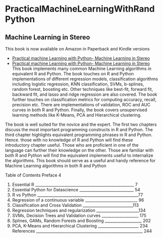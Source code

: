 # PracticalMachineLearningWithRandPython
## Machine Learning in Stereo

This book is now available on Amazon in Paperback and Kindle versions
- [Practical machine Learning with Python- Machine Learning in Stereo](https://www.amazon.co.uk/dp/1973443503)
- [Practical machine Learning with Python- Machine Learning in Stereo](https://www.amazon.in/dp/B077WFS87Z)
This book implements many common Machine Learning algorithms in equivalent R and Python. The book touches on R and 
Python implementations of different regression models, classification algorithms including logistic regression, 
KNN classification, SVMs, b-splines, random forest, boosting etc. Other techniques like best-fit, forward fit, 
backward fit, and lasso and ridge regression are also covered. The book further touches on classification metrics for 
computing accuracy, recall, precision etc.  There are implementations of validation, ROC and AUC curves in both R and 
Python. Finally, the book covers unsupervised learning methods like K-Means, PCA and Hierarchical clustering.

The book is well suited for the novice and the expert. The first two chapters discuss the most important programming 
constructs in R and Python. The third chapter highlights equivalent programming phrases in R and Python. 
Hence. those with no knowledge of R and Python will find these introductory chapter useful. Those who are proficient 
in one of the language can further their knowledge on the other. Those are familiar with both R and Python will find the
equivalent implements useful to internalize the algorithms. This book should serve as a useful and handy reference for 
Machine Learning algorithms in both R and Python

Table of Contents
Preface 4
1.	Essential R ___________________________________________________  7
2.	Essential Python for Datascience  ____________________________  54
3.	R vs Python ____________________________________________________77
4.	Regression of a continuous variable ___________________________ 96
5.	Classification and Cross Validation  __________________________113
6.	Regression techniques and regularization ______________________134
7.	SVMs, Decision Trees and Validation curves ___________________ 175
8.	Splines, GAMs, Random Forests and Boosting ___________________ 202
9.	PCA, K-Means and Hierarchical Clustering _____________________ 234
References _______________________________________________________ 244


